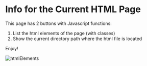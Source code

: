 # Info for the Current HTML Page

This page has 2 buttons with Javascript functions:

<ol>
<li>List the html elements of the page (with classes)</li>
<li>Show the current directory path where the html file is located</li>
</ol>

Enjoy!

![htmlElements](https://user-images.githubusercontent.com/2447375/106977549-91f46d80-6728-11eb-8f24-b9e66c2753c5.png)
